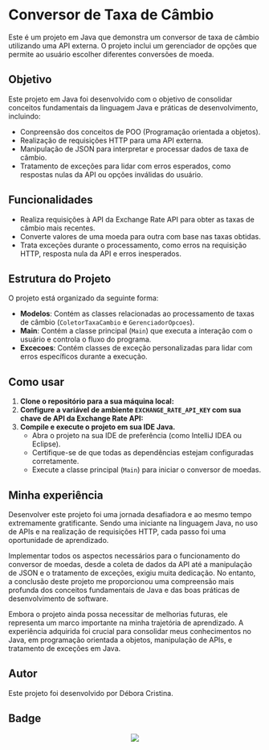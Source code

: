 # Conversor de Taxa de Câmbio

Este é um projeto em Java que demonstra um conversor de taxa de câmbio utilizando uma API externa. O projeto inclui um gerenciador de opções que permite ao usuário escolher diferentes conversões de moeda.

## Objetivo

Este projeto em Java foi desenvolvido com o objetivo de consolidar conceitos fundamentais da linguagem Java e práticas de desenvolvimento, incluindo:
- Conpreensão dos conceitos de POO (Programação orientada a objetos).
- Realização de requisições HTTP para uma API externa.
- Manipulação de JSON para interpretar e processar dados de taxa de câmbio.
- Tratamento de exceções para lidar com erros esperados, como respostas nulas da API ou opções inválidas do usuário.

## Funcionalidades

- Realiza requisições à API da Exchange Rate API para obter as taxas de câmbio mais recentes.
- Converte valores de uma moeda para outra com base nas taxas obtidas.
- Trata exceções durante o processamento, como erros na requisição HTTP, resposta nula da API e erros inesperados.

## Estrutura do Projeto

O projeto está organizado da seguinte forma:

- **Modelos**: Contém as classes relacionadas ao processamento de taxas de câmbio (`ColetorTaxaCambio` e `GerenciadorOpcoes`).
- **Main**: Contém a classe principal (`Main`) que executa a interação com o usuário e controla o fluxo do programa.
- **Excecoes**: Contém classes de exceção personalizadas para lidar com erros específicos durante a execução.

## Como usar

1. **Clone o repositório para a sua máquina local:**
2. **Configure a variável de ambiente `EXCHANGE_RATE_API_KEY` com sua chave de API da Exchange Rate API:**
3. **Compile e execute o projeto em sua IDE Java.**
    - Abra o projeto na sua IDE de preferência (como IntelliJ IDEA ou Eclipse).
    - Certifique-se de que todas as dependências estejam configuradas corretamente.
    - Execute a classe principal (`Main`) para iniciar o conversor de moedas.

## Minha experiência

Desenvolver este projeto foi uma jornada desafiadora e ao mesmo tempo extremamente gratificante. Sendo uma iniciante na linguagem Java, no uso de APIs e na realização de requisições HTTP, cada passo foi uma oportunidade de aprendizado.

Implementar todos os aspectos necessários para o funcionamento do conversor de moedas, desde a coleta de dados da API até a manipulação de JSON e o tratamento de exceções, exigiu muita dedicação. No entanto, a conclusão deste projeto me proporcionou uma compreensão mais profunda dos conceitos fundamentais de Java e das boas práticas de desenvolvimento de software.

Embora o projeto ainda possa necessitar de melhorias futuras, ele representa um marco importante na minha trajetória de aprendizado. A experiência adquirida foi crucial para consolidar meus conhecimentos no Java, em programação orientada a objetos, manipulação de APIs, e tratamento de exceções em Java.

## Autor
Este projeto foi desenvolvido por Débora Cristina.

## Badge
<p align="center">
  <img src="https://github.com/user-attachments/assets/61718f3d-53fd-4cf4-8ccd-d257e0fe6a9b">
</p>
